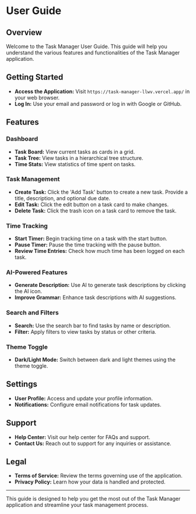 # User Guide

## Overview

Welcome to the Task Manager User Guide. This guide will help you understand the various features and functionalities of the Task Manager application.

## Getting Started

- **Access the Application:** Visit `https://task-manager-llwv.vercel.app/` in your web browser.
- **Log In:** Use your email and password or log in with Google or GitHub.

## Features

### Dashboard

- **Task Board:** View current tasks as cards in a grid.
- **Task Tree:** View tasks in a hierarchical tree structure.
- **Time Stats:** View statistics of time spent on tasks.

### Task Management

- **Create Task:** Click the 'Add Task' button to create a new task. Provide a title, description, and optional due date.
- **Edit Task:** Click the edit button on a task card to make changes.
- **Delete Task:** Click the trash icon on a task card to remove the task.

### Time Tracking

- **Start Timer:** Begin tracking time on a task with the start button.
- **Pause Timer:** Pause the time tracking with the pause button.
- **Review Time Entries:** Check how much time has been logged on each task.

### AI-Powered Features

- **Generate Description:** Use AI to generate task descriptions by clicking the AI icon.
- **Improve Grammar:** Enhance task descriptions with AI suggestions.

### Search and Filters

- **Search:** Use the search bar to find tasks by name or description.
- **Filter:** Apply filters to view tasks by status or other criteria.

### Theme Toggle

- **Dark/Light Mode:** Switch between dark and light themes using the theme toggle.

## Settings

- **User Profile:** Access and update your profile information.
- **Notifications:** Configure email notifications for task updates.

## Support

- **Help Center:** Visit our help center for FAQs and support.
- **Contact Us:** Reach out to support for any inquiries or assistance.

## Legal

- **Terms of Service:** Review the terms governing use of the application.
- **Privacy Policy:** Learn how your data is handled and protected.

---

This guide is designed to help you get the most out of the Task Manager application and streamline your task management process.
